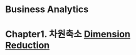 # Business Analytics 

# Chapter1. 차원축소 [Dimension Reduction](https://github.com/crimama/BA/tree/main/1.Dimensionality%20Reduction)
